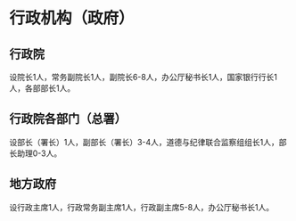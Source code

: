 <h1>行政机构（政府）</h1>
<h2>行政院</h2>
<p>设院长1人，常务副院长1人，副院长6-8人，办公厅秘书长1人，国家银行行长1人，各部部长1人。</p>
<h2>行政院各部门（总署）</h2>
<p>设部长（署长）1人，副部长（署长）3-4人，道德与纪律联合监察组组长1人，部长助理0-3人。</p>
<h2>地方政府</h2>
<p>设行政主席1人，行政常务副主席1人，行政副主席5-8人，办公厅秘书长1人。</p>